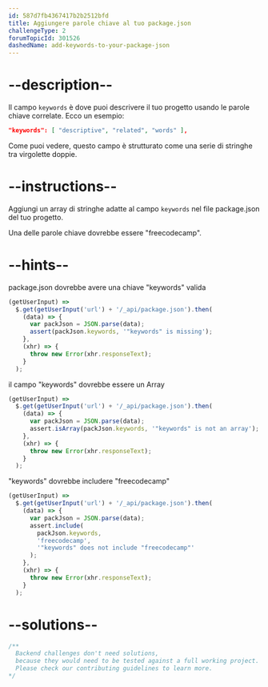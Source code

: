 ```yaml
---
id: 587d7fb4367417b2b2512bfd
title: Aggiungere parole chiave al tuo package.json
challengeType: 2
forumTopicId: 301526
dashedName: add-keywords-to-your-package-json
---
```


# --description--

Il campo `keywords` è dove puoi descrivere il tuo progetto usando le parole chiave correlate. Ecco un esempio:

```json
"keywords": [ "descriptive", "related", "words" ],
```

Come puoi vedere, questo campo è strutturato come una serie di stringhe tra virgolette doppie.

# --instructions--

Aggiungi un array di stringhe adatte al campo `keywords` nel file package.json del tuo progetto.

Una delle parole chiave dovrebbe essere "freecodecamp".

# --hints--

package.json dovrebbe avere una chiave "keywords" valida

```js
(getUserInput) =>
  $.get(getUserInput('url') + '/_api/package.json').then(
    (data) => {
      var packJson = JSON.parse(data);
      assert(packJson.keywords, '"keywords" is missing');
    },
    (xhr) => {
      throw new Error(xhr.responseText);
    }
  );
```

il campo "keywords" dovrebbe essere un Array

```js
(getUserInput) =>
  $.get(getUserInput('url') + '/_api/package.json').then(
    (data) => {
      var packJson = JSON.parse(data);
      assert.isArray(packJson.keywords, '"keywords" is not an array');
    },
    (xhr) => {
      throw new Error(xhr.responseText);
    }
  );
```

"keywords" dovrebbe includere "freecodecamp"

```js
(getUserInput) =>
  $.get(getUserInput('url') + '/_api/package.json').then(
    (data) => {
      var packJson = JSON.parse(data);
      assert.include(
        packJson.keywords,
        'freecodecamp',
        '"keywords" does not include "freecodecamp"'
      );
    },
    (xhr) => {
      throw new Error(xhr.responseText);
    }
  );
```

# --solutions--

```js
/**
  Backend challenges don't need solutions, 
  because they would need to be tested against a full working project. 
  Please check our contributing guidelines to learn more.
*/
```

